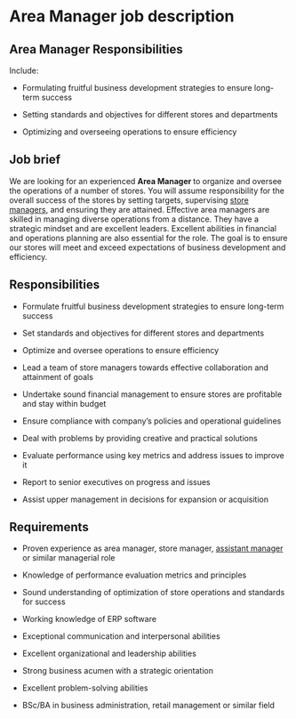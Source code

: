 # Area Manager job description


## Area Manager Responsibilities

Include:

* Formulating fruitful business development strategies to ensure long-term success

* Setting standards and objectives for different stores and departments

* Optimizing and overseeing operations to ensure efficiency


## Job brief

We are looking for an experienced <b>Area Manager </b>to organize and oversee the operations of a number of stores. You will assume responsibility for the overall success of the stores by setting targets, supervising <a href="https://resources.workable.com/store-manager-job-description">store managers</a>, and ensuring they are attained.
Effective area managers are skilled in managing diverse operations from a distance. They have a strategic mindset and are excellent leaders. Excellent abilities in financial and operations planning are also essential for the role.
The goal is to ensure our stores will meet and exceed expectations of business development and efficiency.


## Responsibilities

* Formulate fruitful business development strategies to ensure long-term success

* Set standards and objectives for different stores and departments

* Optimize and oversee operations to ensure efficiency

* Lead a team of store managers towards effective collaboration and attainment of goals

* Undertake sound financial management to ensure stores are profitable and stay within budget

* Ensure compliance with company’s policies and operational guidelines

* Deal with problems by providing creative and practical solutions

* Evaluate performance using key metrics and address issues to improve it

* Report to senior executives on progress and issues

* Assist upper management in decisions for expansion or acquisition


## Requirements

* Proven experience as area manager, store manager, <a href="https://resources.workable.com/assistant-manager-job-description">assistant manager</a> or similar managerial role

* Knowledge of performance evaluation metrics and principles

* Sound understanding of optimization of store operations and standards for success

* Working knowledge of ERP software

* Exceptional communication and interpersonal abilities

* Excellent organizational and leadership abilities

* Strong business acumen with a strategic orientation

* Excellent problem-solving abilities

* BSc/BA in business administration, retail management or similar field
